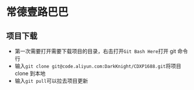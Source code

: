 # 常德壹路巴巴

## 项目下载

- 第一次需要打开需要下载项目的目录，右击打开`Git Bash Here`打开 git 命令行
- 输入`git clone git@code.aliyun.com:DarkKnight/CDXP1688.git`将项目 clone 到本地
- 输入`git pull`可以拉去项目更新
